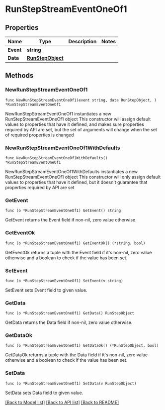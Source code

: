 # RunStepStreamEventOneOf1

## Properties

Name | Type | Description | Notes
------------ | ------------- | ------------- | -------------
**Event** | **string** |  | 
**Data** | [**RunStepObject**](RunStepObject.md) |  | 

## Methods

### NewRunStepStreamEventOneOf1

`func NewRunStepStreamEventOneOf1(event string, data RunStepObject, ) *RunStepStreamEventOneOf1`

NewRunStepStreamEventOneOf1 instantiates a new RunStepStreamEventOneOf1 object
This constructor will assign default values to properties that have it defined,
and makes sure properties required by API are set, but the set of arguments
will change when the set of required properties is changed

### NewRunStepStreamEventOneOf1WithDefaults

`func NewRunStepStreamEventOneOf1WithDefaults() *RunStepStreamEventOneOf1`

NewRunStepStreamEventOneOf1WithDefaults instantiates a new RunStepStreamEventOneOf1 object
This constructor will only assign default values to properties that have it defined,
but it doesn't guarantee that properties required by API are set

### GetEvent

`func (o *RunStepStreamEventOneOf1) GetEvent() string`

GetEvent returns the Event field if non-nil, zero value otherwise.

### GetEventOk

`func (o *RunStepStreamEventOneOf1) GetEventOk() (*string, bool)`

GetEventOk returns a tuple with the Event field if it's non-nil, zero value otherwise
and a boolean to check if the value has been set.

### SetEvent

`func (o *RunStepStreamEventOneOf1) SetEvent(v string)`

SetEvent sets Event field to given value.


### GetData

`func (o *RunStepStreamEventOneOf1) GetData() RunStepObject`

GetData returns the Data field if non-nil, zero value otherwise.

### GetDataOk

`func (o *RunStepStreamEventOneOf1) GetDataOk() (*RunStepObject, bool)`

GetDataOk returns a tuple with the Data field if it's non-nil, zero value otherwise
and a boolean to check if the value has been set.

### SetData

`func (o *RunStepStreamEventOneOf1) SetData(v RunStepObject)`

SetData sets Data field to given value.



[[Back to Model list]](../README.md#documentation-for-models) [[Back to API list]](../README.md#documentation-for-api-endpoints) [[Back to README]](../README.md)



